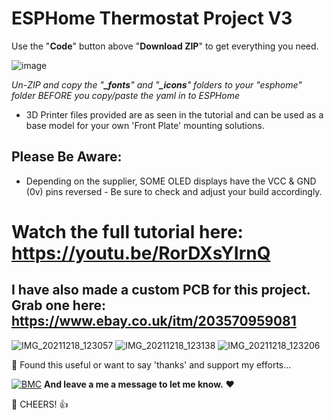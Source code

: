 # ESPHome Thermostat Project V3

Use the "**Code**" button above "**Download ZIP**" to get everything you need.

![image](https://user-images.githubusercontent.com/51385971/118730655-e501b480-b82f-11eb-8e3b-8b7ea86f9e68.png)

*Un-ZIP and copy the "**_fonts**" and "**_icons**" folders to your "esphome" folder BEFORE you copy/paste the yaml in to ESPHome*

* 3D Printer files provided are as seen in the tutorial and can be used as a base model for your own 'Front Plate' mounting solutions.

## Please Be Aware:
* Depending on the supplier, SOME OLED displays have the VCC & GND (0v) pins reversed - Be sure to check and adjust your build accordingly.

# Watch the full tutorial here: https://youtu.be/RorDXsYIrnQ


## I have also made a custom PCB for this project. Grab one here: https://www.ebay.co.uk/itm/203570959081
![IMG_20211218_123057](https://user-images.githubusercontent.com/51385971/154135286-46e4700d-89c9-44cd-8aa5-a98ebd865091.jpg)
![IMG_20211218_123138](https://user-images.githubusercontent.com/51385971/154135295-7606a36f-7edd-40f7-992a-e6abf516457d.jpg)
![IMG_20211218_123206](https://user-images.githubusercontent.com/51385971/154135311-8bd92801-78bd-403f-a6ac-fb7d63f011c3.jpg)


🎁 Found this useful or want to say 'thanks' and support my efforts...

[![BMC](https://www.buymeacoffee.com/assets/img/custom_images/white_img.png)](https://www.buymeacoffee.com/3ative) **And leave a me a message to let me know.**  ❤

🍺 CHEERS! 👍

